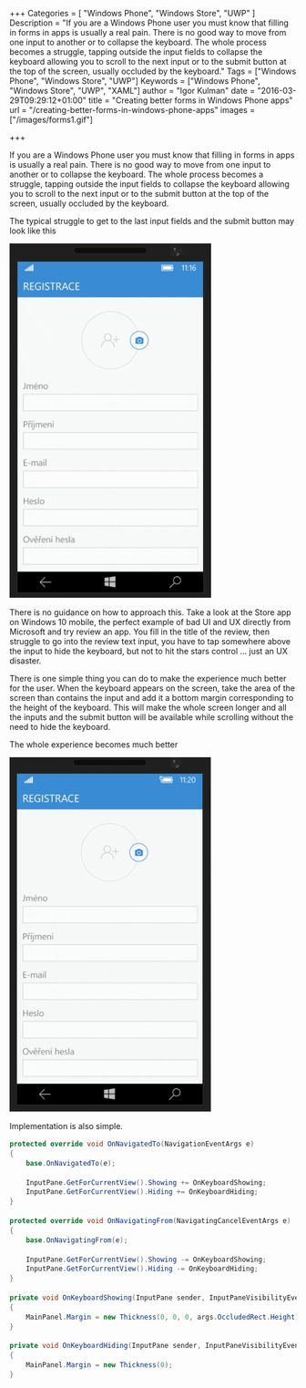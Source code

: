 +++
Categories = [ "Windows Phone", "Windows Store", "UWP" ]
Description = "If you are a Windows Phone user you must know that filling in forms in apps is usually a real pain. There is no good way to move from one input to another or to collapse the keyboard. The whole process becomes a struggle, tapping outside the input fields to collapse the keyboard allowing you to scroll to the next input or to the submit button at the top of the screen, usually occluded by the keyboard."
Tags = ["Windows Phone", "Windows Store", "UWP"]
Keywords = ["Windows Phone", "Windows Store", "UWP", "XAML"]
author = "Igor Kulman"
date = "2016-03-29T09:29:12+01:00"
title = "Creating better forms in Windows Phone apps"
url = "/creating-better-forms-in-windows-phone-apps"
images = ["/images/forms1.gif"]

+++

If you are a Windows Phone user you must know that filling in forms in apps is usually a real pain. There is no good way to move from one input to another or to collapse the keyboard. The whole process becomes a struggle, tapping outside the input fields to collapse the keyboard allowing you to scroll to the next input or to the submit button at the top of the screen, usually occluded by the keyboard.

The typical struggle to get to the last input fields and the submit button may look like this

![Form navigation](forms1.gif)

There is no guidance on how to approach this. Take a look at the Store app on Windows 10 mobile, the perfect example of bad UI and UX directly from Microsoft and try review an app. You fill in the title of the review, then struggle to go into the review text input, you have to tap somewhere above the input to hide the keyboard, but not to hit the stars control ... just an UX disaster. 

<!--more-->

There is one simple thing you can do to make the experience much better for the user. When the keyboard appears on the screen, take the area of the screen than contains the input and add it a bottom margin corresponding to the height of the keyboard. This will make the whole screen longer and all the inputs and the submit button will be available while scrolling without the need to hide the keyboard.

The whole experience becomes much better

![Better form navigation](forms2.gif)

Implementation is also simple.

```csharp
protected override void OnNavigatedTo(NavigationEventArgs e)
{
    base.OnNavigatedTo(e);

    InputPane.GetForCurrentView().Showing += OnKeyboardShowing;
    InputPane.GetForCurrentView().Hiding += OnKeyboardHiding;
}

protected override void OnNavigatingFrom(NavigatingCancelEventArgs e)
{
    base.OnNavigatingFrom(e);

    InputPane.GetForCurrentView().Showing -= OnKeyboardShowing;
    InputPane.GetForCurrentView().Hiding -= OnKeyboardHiding;
}

private void OnKeyboardShowing(InputPane sender, InputPaneVisibilityEventArgs args)
{
    MainPanel.Margin = new Thickness(0, 0, 0, args.OccludedRect.Height);
}

private void OnKeyboardHiding(InputPane sender, InputPaneVisibilityEventArgs args)
{
    MainPanel.Margin = new Thickness(0);
}
```
